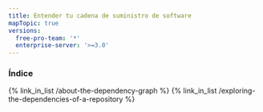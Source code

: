 ```yaml
---
title: Entender tu cadena de suministro de software
mapTopic: true
versions:
  free-pro-team: '*'
  enterprise-server: '>=3.0'
---
```


### Índice

{% link_in_list /about-the-dependency-graph %}
{% link_in_list /exploring-the-dependencies-of-a-repository %}